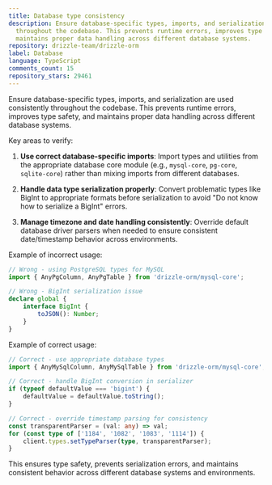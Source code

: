 ```yaml
---
title: Database type consistency
description: Ensure database-specific types, imports, and serialization are used consistently
  throughout the codebase. This prevents runtime errors, improves type safety, and
  maintains proper data handling across different database systems.
repository: drizzle-team/drizzle-orm
label: Database
language: TypeScript
comments_count: 15
repository_stars: 29461
---
```


Ensure database-specific types, imports, and serialization are used consistently throughout the codebase. This prevents runtime errors, improves type safety, and maintains proper data handling across different database systems.

Key areas to verify:

1. **Use correct database-specific imports**: Import types and utilities from the appropriate database core module (e.g., `mysql-core`, `pg-core`, `sqlite-core`) rather than mixing imports from different databases.

2. **Handle data type serialization properly**: Convert problematic types like BigInt to appropriate formats before serialization to avoid "Do not know how to serialize a BigInt" errors.

3. **Manage timezone and date handling consistently**: Override default database driver parsers when needed to ensure consistent date/timestamp behavior across environments.

Example of incorrect usage:
```typescript
// Wrong - using PostgreSQL types for MySQL
import { AnyPgColumn, AnyPgTable } from 'drizzle-orm/mysql-core';

// Wrong - BigInt serialization issue
declare global {
    interface BigInt {
        toJSON(): Number;
    }
}
```

Example of correct usage:
```typescript
// Correct - use appropriate database types
import { AnyMySqlColumn, AnyMySqlTable } from 'drizzle-orm/mysql-core';

// Correct - handle BigInt conversion in serializer
if (typeof defaultValue === 'bigint') {
    defaultValue = defaultValue.toString();
}

// Correct - override timestamp parsing for consistency
const transparentParser = (val: any) => val;
for (const type of ['1184', '1082', '1083', '1114']) {
    client.types.setTypeParser(type, transparentParser);
}
```

This ensures type safety, prevents serialization errors, and maintains consistent behavior across different database systems and environments.